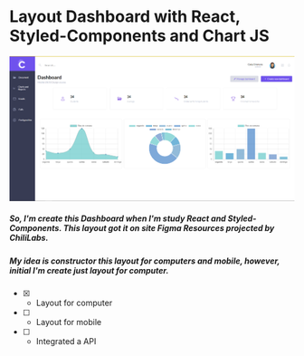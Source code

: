 # Layout Dashboard with React, Styled-Components and Chart JS


![](/gitAssets/Dashboard.PNG)

##### So, I'm create this Dashboard when I'm study React and Styled-Components. This layout got it on site Figma Resources projected by ChiliLabs. 
##### My idea is constructor this layout for computers and mobile, however, initial I'm create just layout for computer. 

- [X] - Layout for computer
- [ ] - Layout for mobile
- [ ] - Integrated a API 
